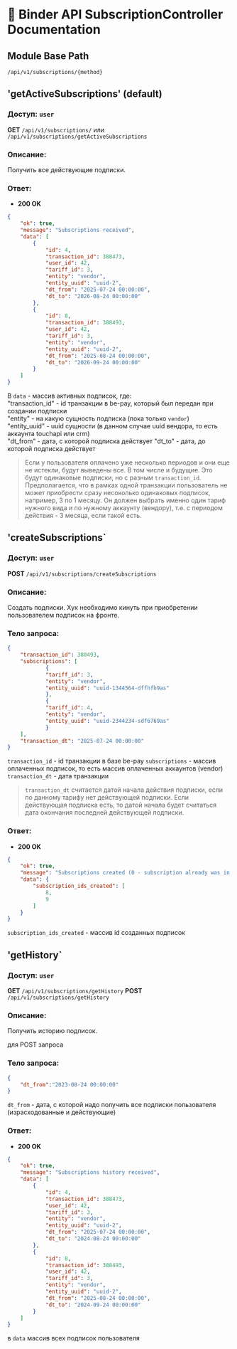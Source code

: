 # 📘 Binder API SubscriptionController Documentation

## Module Base Path
`/api/v1/subscriptions/{method}`


## 'getActiveSubscriptions' (default)
### Доступ: `user`

**GET** `/api/v1/subscriptions/` или `/api/v1/subscriptions/getActiveSubscriptions`

### Описание:
Получить все действующие подписки.

### Ответ:
- **200 OK**
```json
{
	"ok": true,
	"message": "Subscriptions received",
	"data": [
		{
			"id": 4,
			"transaction_id": 388473,
			"user_id": 42,
			"tariff_id": 3,
			"entity": "vendor",
			"entity_uuid": "uuid-2",
			"dt_from": "2025-07-24 00:00:00",
			"dt_to": "2026-08-24 00:00:00"
		},
		{
			"id": 8,
			"transaction_id": 388493,
			"user_id": 42,
			"tariff_id": 3,
			"entity": "vendor",
			"entity_uuid": "uuid-2",
			"dt_from": "2025-08-24 00:00:00",
			"dt_to": "2026-09-24 00:00:00"
		}
	]
}
```
В `data` - массив активных подписок, где:\
"transaction_id" - id транзакции в be-pay, который был передан при создании подписки\
"entity" - на какую сущность подписка (пока только `vendor`)\
"entity_uuid" - uuid сущности (в данном случае uuid вендора, то есть аккаунта touchapi или crm)\
"dt_from" - дата, с которой подписка действует
"dt_to" - дата, до которой подписка действует

> Если у пользователя оплачено уже несколько периодов и они еще не истекли, будут выведены все. В том числе и будущие. Это будут одинаковые подписки, но с разным `transaction_id`. Предполагается, что в рамках одной транзакции пользователь не может приобрести сразу несоколько одинаковых подписок, например, 3 по 1 месяцу. Он должен выбрать именно один тариф нужного вида и по нужному аккаунту (вендору), т.е. с периодом действия - 3 месяца, если такой есть.


## 'createSubscriptions`
### Доступ: `user`

**POST** `/api/v1/subscriptions/createSubscriptions`

### Описание:
Создать подписки. Хук необходимо кинуть при приобретении пользователем подписок на фронте.

### Тело запроса:
```json
{
	"transaction_id": 388493,
	"subscriptions": [
			{
			"tariff_id": 3,
			"entity": "vendor",
			"entity_uuid": "uuid-1344564-dffhfh9as"
			},
			{
			"tariff_id": 4,
			"entity": "vendor",
			"entity_uuid": "uuid-2344234-sdf6769as"
			}
	],
	"transaction_dt": "2025-07-24 00:00:00"
}
```
`transaction_id` - id транзакции в базе be-pay
`subscriptions` - массив оплаченных подписок, то есть массив оплаченных аккаунтов (vendor)
`transaction_dt` - дата транзакции
> `transaction_dt` считается датой начала действия подписки, если по данному тарифу нет действующей подписки. Если действующая подписка есть, то датой начала будет считаться дата окончания последней действующей подписки.


### Ответ:
- **200 OK**
```json
{
	"ok": true,
	"message": "Subscriptions created (0 - subscription already was in db)",
	"data": {
		"subscription_ids_created": [
			8,
			9
		]
	}
}
```
`subscription_ids_created` - массив id созданных подписок



## 'getHistory`
### Доступ: `user`

**GET** `/api/v1/subscriptions/getHistory`
**POST** `/api/v1/subscriptions/getHistory`

### Описание:
Получить историю подписок.

для POST запроса
### Тело запроса:
```json
{
	"dt_from":"2023-08-24 00:00:00"
}
```

`dt_from` - дата, с которой надо получить все подписки пользователя (израсходованные и действующие)


### Ответ:
- **200 OK**
```json
{
	"ok": true,
	"message": "Subscriptions history received",
	"data": [
		{
			"id": 4,
			"transaction_id": 388473,
			"user_id": 42,
			"tariff_id": 3,
			"entity": "vendor",
			"entity_uuid": "uuid-2",
			"dt_from": "2025-07-24 00:00:00",
			"dt_to": "2024-08-24 00:00:00"
		},
		{
			"id": 8,
			"transaction_id": 388493,
			"user_id": 42,
			"tariff_id": 3,
			"entity": "vendor",
			"entity_uuid": "uuid-2",
			"dt_from": "2025-08-24 00:00:00",
			"dt_to": "2024-09-24 00:00:00"
		}
	]
}
```
в `data` массив всех подписок пользователя
